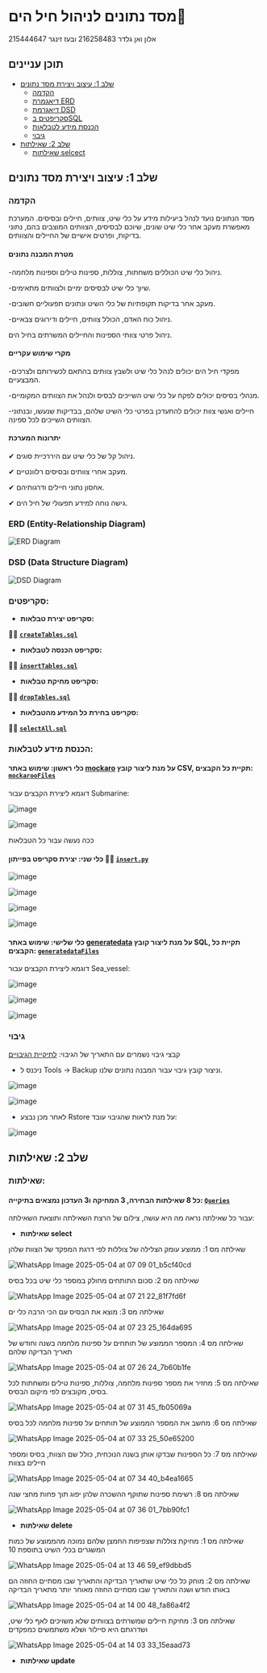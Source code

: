 # מסד נתונים לניהול חיל הים🚢

אלון ואן גלדר 216258483 ובעז זינגר 215444647

## תוכן עניינים

- [שלב 1: עיצוב ויצירת מסד נתונים](#שלב-1-עיצוב-ויצירת-מסד-נתונים)  
  - [הקדמה](#הקדמה)
  - [דיאגמרת ERD](#erd-entity-relationship-diagram)
  - [דיאגרמת DSD](#dsd-data-structure-diagram)  
  - [סקריפטים בSQL](#סקריפטים)
  - [הכנסת מידע לטבלאות](#הכנסת-מידע-לטבלאות)
  - [גיבוי](#גיבוי)  
- [שלב 2: שאילתות](#שלב-2-שאילתות)
  - [שאילתות selcect](#שאילתות-select)






## שלב 1: עיצוב ויצירת מסד נתונים

### הקדמה
מסד הנתונים נועד לנהל ביעילות מידע על כלי שיט, צוותים, חיילים ובסיסים. המערכת מאפשרת מעקב אחר כלי שיט שונים, שיוכם לבסיסים, הצוותים המוצבים בהם, נתוני בדיקות, ופרטים אישיים של החיילים והצוותים.

#### מטרת המבנה נתונים

-ניהול כלי שיט הכוללים משחתות, צוללות, ספינות טילים וספינות מלחמה.

-שיוך כלי שיט לבסיסים ימיים ולצוותים מתאימים.

-מעקב אחר בדיקות תקופתיות של כלי השיט ונתונים תפעוליים חשובים.

-ניהול כוח האדם, הכולל צוותים, חיילים ודירוגים צבאיים.

ניהול פרטי צוותי הספינות והחיילים המשרתים בחיל הים.

#### מקרי שימוש עקריים
-מפקדי חיל הים יכולים לנהל כלי שיט ולשבץ צוותים בהתאם לכשירותם ולצרכים המבצעיים.

-מנהלי בסיסים יכולים לפקח על כלי שיט השייכים לבסיס ולנהל את הצוותים המקומיים.

-חיילים ואנשי צוות יכולים להתעדכן בפרטי כלי השיט שלהם, בבדיקות שנעשו, ובנתוני הצוותים השייכים לכל ספינה.

#### יתרונות המערכת
✔ ניהול קל של כלי שיט עם היררכיית סוגים.

✔ מעקב אחרי צוותים ובסיסים רלוונטיים.

✔ אחסון נתוני חיילים ודרגותיהם.

✔ גישה נוחה למידע תפעולי של חיל הים.

###  ERD (Entity-Relationship Diagram)    

![ERD Diagram](Stage1/ERDAndDSDFiles/ERD.png)  


###  DSD (Data Structure Diagram)   
![DSD Diagram](Stage1/ERDAndDSDFiles/DSD.jpg)  

###  סקריפטים:

- **סקריפט יצירת טבלאות:** 

✍🏻 **[`createTables.sql`](Stage1/scripts/createTables.sql)**  

- **סקריפט הכנסה לטבלאות:**

✍🏻 **[`insertTables.sql`](Stage1/scripts/insertTables.sql)**  
 
- **סקריפט מחיקת טבלאות:** 

✍🏻 **[`dropTables.sql`](Stage1/scripts/dropTables.sql)**  

- **סקריפט בחירת כל המידע מהטבלאות:**  

✍🏻 **[`selectAll.sql`](Stage1/scripts/selectAll.sql)**  


###  הכנסת מידע לטבלאות:

####  כלי ראשון: שימוש באתר [mockaro](https://www.mockaroo.com/) על מנת ליצור קובץ CSV, תקיית כל הקבצים:  **[`mockarooFiles`](Stage1/mockarooFiles)**  
דוגמא ליצירת הקבצים עבור Submarine:

![image](https://github.com/user-attachments/assets/19cd2a58-a6a9-43b7-a0a6-00f0dfc4728e)

![image](https://github.com/user-attachments/assets/340ec029-8704-4e78-b625-9b51ae449c85)

ככה נעשה עבור כל הטבלאות


####  כלי שני: יצירת סקריפט בפייתון ✍🏻 **[`insert.py`](Stage1/Programing/insert.py)**  

![image](https://github.com/user-attachments/assets/d2d95a7f-1783-45e1-88da-b78c17c32db0)

![image](https://github.com/user-attachments/assets/f0a60419-a374-4ea9-b119-75d078dd4460)

![image](https://github.com/user-attachments/assets/9fd5c070-bd76-4f6f-9d72-36d22a0cbe13)

![image](https://github.com/user-attachments/assets/97fbd7b7-a6a1-4528-8474-3f67f9ea6223)




####  כלי שלישי: שימוש באתר [generatedata](https://generatedata.com/generator) על מנת ליצור קובץ SQL, תקיית כל הקבצים: **[`generatedataFiles`](Stage1/generatedataFiles )**  
דוגמא ליצירת הקבצים עבור Sea_vessel:

![image](https://github.com/user-attachments/assets/c25b64a2-7295-4e3e-851b-d13a9bb0adcc)

![image](https://github.com/user-attachments/assets/876d4f0c-4133-4a8d-9054-a4ed0f8aa941)

![image](https://github.com/user-attachments/assets/2f47e4b1-1230-4c7a-9ca3-c92679f7dc11)


### גיבוי

קבצי גיבוי נשמרים עם התאריך של הגיבוי: [לתיקיית הגיבויים](Stage1/Backup)
- ניכנס ל Tools -> Backup וניצור קובץ גיבוי עבור המבנה נתונים שלנו.

![image](https://github.com/user-attachments/assets/d06b82b9-370c-4b5c-8861-a621c13339ad)

![image](https://github.com/user-attachments/assets/9177f5dd-ac51-435b-b024-5cf3732d1287)


- לאחר מכן נבצע Rstore על מנת לראות שהגיבוי עובד:

![image](https://github.com/user-attachments/assets/926e4af5-654e-420c-b4b8-86a150049768)



## שלב 2: שאילתות

###  שאילתות:

####  כל 8 שאילתות הבחירה, 3 המחיקה ו3 העדכון נמצאים בתיקייה:  **[`Queries`](Stage2/Queries)**  
עבור כל שאילתה נראה מה היא עושה, צילום של הרצת השאילתה ותוצאת השאילתה:

- **שאילתות select** 

שאילתה מס 1:  ממוצע עומק הצלילה של צוללות לפי דרגת המפקד של הצוות שלהן

![WhatsApp Image 2025-05-04 at 07 09 01_b5cf40cd](https://github.com/user-attachments/assets/5b738bc9-cfb7-43e1-bd3c-6c4e2a392a59)

שאילתה מס 2: סכום התותחים מחולק במספר כלי שיט בכל בסיס

![WhatsApp Image 2025-05-04 at 07 21 22_81f7fd6f](https://github.com/user-attachments/assets/f244f7bc-0816-4c16-9300-8504350ff1b1)

שאילתה מס 3: מוצא את הבסיס עם הכי הרבה כלי ים

![WhatsApp Image 2025-05-04 at 07 23 25_164da695](https://github.com/user-attachments/assets/e4e1592c-7fc5-4383-868c-7df81615cf9f)

שאילתה מס 4: המספר הממוצע של תותחים על ספינות מלחמה בשנה וחודש של תאריך הבדיקה שלהם

![WhatsApp Image 2025-05-04 at 07 26 24_7b60b1fe](https://github.com/user-attachments/assets/dddfd58d-47c0-4c2a-9bfe-05479f96dfd5)

שאילתה מס 5: מחזיר את מספר ספינות מלחמה, צוללות, ספינות טילים ומשחתות לכל בסיס, מקובצים לפי מיקום הבסיס.

![WhatsApp Image 2025-05-04 at 07 31 45_fb05069a](https://github.com/user-attachments/assets/42f91fc4-f150-4950-afce-97ee2657ebb1)

שאילתה מס 6: מחשב את המספר הממוצע של תותחים על ספינות מלחמה לכל בסיס

![WhatsApp Image 2025-05-04 at 07 33 25_50e65200](https://github.com/user-attachments/assets/3ec71d39-f44a-46ca-8c56-9ea8bd787188)

שאילתה מס 7: כל הספינות שבדקו אותן בשנה הנוכחית, כולל שם הצוות, בסיס ומספר חיילים בצוות

![WhatsApp Image 2025-05-04 at 07 34 40_b4ea1665](https://github.com/user-attachments/assets/3fdbdc5e-831f-4d92-b201-588c3e5ae0e2)

שאילתה מס 8: רשימת ספינות שתוקף ההשכרה שלהן יפוג תוך פחות מחצי שנה

![WhatsApp Image 2025-05-04 at 07 36 01_7bb90fc1](https://github.com/user-attachments/assets/e45c885c-7ace-4721-9da9-52437746a4dd)


- **שאילתות delete**

שאילתה מס 1:  מחיקת צוללות שצפיפות החמצן שלהם נמוכה מהממוצע של כמות המשגרים בכלי השיט בתוספת 10

![WhatsApp Image 2025-05-04 at 13 46 59_ef9dbbd5](https://github.com/user-attachments/assets/fdd249d3-8e56-4d3f-a7d5-82581488b918)

שאילתה מס 2: מוחק כל כלי שיט שתאריך הבדיקה והתאריך שבו מסתיים החוזה הם באותו חודש ושנה והתאריך שבו מסתיים החוזה מאוחר יותר מתאריך הבדיקה


![WhatsApp Image 2025-05-04 at 14 00 48_fa86a4f2](https://github.com/user-attachments/assets/33d2ea1f-8d1e-4393-bec0-875d6192e9a2)


שאילתה מס 3:  מחיקת חיילים שמשרתים בצוותים שלא משויכים לאף כלי שיט, ושדרגתם היא סיילור ושלא משתמשים כמפקדים


![WhatsApp Image 2025-05-04 at 14 03 33_15eaad73](https://github.com/user-attachments/assets/3f729a84-0adc-4d99-8c53-d2cda1e7b2e9)


- **שאילתות update**
  

